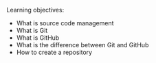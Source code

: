 Learning objectives:
* What is source code management
* What is Git
* What is GitHub
* What is the difference between Git and GitHub
* How to create a repository
